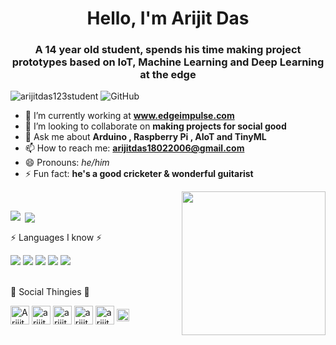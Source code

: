 <html>
<h1 align="center">Hello, I'm Arijit Das</h1>
<h3 align="center">A 14 year old student, spends his time making project prototypes based on IoT, Machine Learning and Deep Learning at the edge</h3>
<p align="left"> <img src="https://komarev.com/ghpvc/?username=arijitdas123student" alt="arijitdas123student" />
<img alt="GitHub" src="https://img.shields.io/badge/dynamic/json?logo=github&label=GitHub+Followers&labelColor=282c34&color=181717&query=%24.data.totalSubs&url=https%3A%2F%2Fapi.spencerwoo.com%2Fsubstats%2F%3Fsource%3Dgithub%26queryKey%3Darijitdas123student&longCache=true"></p>

- 🔭 I’m currently working at **www.edgeimpulse.com**
- 👯 I’m looking to collaborate on **making projects for social good**
- 💬 Ask me about **Arduino , Raspberry Pi , AIoT and TinyML** 
- 📫 How to reach me: **arijitdas18022006@gmail.com**
- 😄 Pronouns: *he/him*
- ⚡ Fun fact: **he's a good cricketer & wonderful guitarist**
<img align='right' src="https://media.giphy.com/media/M9gbBd9nbDrOTu1Mqx/giphy.gif" width="230">
<br />
<p><img align="left" src="https://github-readme-stats.vercel.app/api/top-langs/?username=arijitdas123student&layout=compact&hide=html%22%20alt=%22arijitdas123student" /></p>

<p>&nbsp;<img align="center" src="https://github-readme-stats.vercel.app/api?username=arijitdas123student&show_icons=true%22%20alt=%22arijitdas123student" /></p>

<p align="left">
⚡ Languages I know ⚡
<div float: right;
<img src="https://img.shields.io/badge/javascript%20-%23323330.svg?&style=for-the-badge&logo=javascript&logoColor=%23F7DF1E"/>
<img src="https://img.shields.io/badge/python%20-%2314354C.svg?&style=for-the-badge&logo=python&logoColor=white"/>
<img src="https://img.shields.io/badge/c%20-%2300599C.svg?&style=for-the-badge&logo=c&logoColor=white"/>
<img src="https://img.shields.io/badge/html5%20-%23E34F26.svg?&style=for-the-badge&logo=html5&logoColor=white"/>
<img src="https://img.shields.io/badge/css3%20-%231572B6.svg?&style=for-the-badge&logo=css3&logoColor=white"/>
<img src="https://img.shields.io/badge/github%20-%23121011.svg?&style=for-the-badge&logo=github&logoColor=white"/>
</div>

<p align="left"><br>
💬 Social Thingies 💬
<div float: right:
<a href="https://twitter.com/Arijit_Student" target="blank"><img align="center" src="https://cdn.jsdelivr.net/npm/simple-icons@3.0.1/icons/twitter.svg" alt="Arijit_Student" height="30" width="30" /></a>
<a href="https://www.hackster.io/arijit_das_student" target="blank"><img align="center" src="https://res-1.cloudinary.com/crunchbase-production/image/upload/c_lpad,f_auto,q_auto:eco/v1503551685/una2tszjsh3dicb1vdeh.png" alt="arijit_das_student" height="30" width="30" /></a>
<a href="https://hackaday.io/arijit.student" target="blank"><img align="center" src="https://www.aloriumtech.com/wp-content/uploads/2018/05/hackaday-min.png" alt="arijit.student" height="30" width="30" /></a>
<a href="https://www.electromaker.io/profile/arijit-das" target="blank"><img align="center" src="https://www.electromaker.io/images/icons/logo-square.png" alt="arijit-das" height="30" width="30" /></a>
<a href="https://www.youtube.com/channel/UCqJhvi5xE2sRV8zCcy1PhLw" target="blank"><img align="center" src="https://i.pinimg.com/originals/de/1c/91/de1c91788be0d791135736995109272a.png" alt="arijit-das" height="30" width="30" /></a>
 <a href="https://t.me/arijit_student" target="blank"><img  align="center" src="https://cdn.jsdelivr.net/npm/simple-icons@3.0.1/icons/telegram.svg" alt="https://t.me/arijit_student" height="20" width="20" /></a>
<div>
</p>
